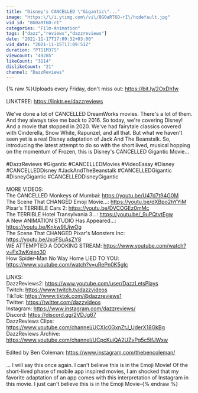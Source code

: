 ```yaml
---
title: "Disney's CANCELLED \"Gigantic\"..."
image: "https:\/\/i.ytimg.com\/vi\/8G0aRT6D-rI\/hqdefault.jpg"
vid_id: "8G0aRT6D-rI"
categories: "Film-Animation"
tags: ["dazz","reviews","dazzreviews"]
date: "2021-11-17T17:09:32+03:00"
vid_date: "2021-11-15T17:09:51Z"
duration: "PT11M37S"
viewcount: "49285"
likeCount: "3114"
dislikeCount: "21"
channel: "DazzReviews"
---
```

{% raw %}Uploads every Friday, don't miss out: <a rel="nofollow" target="blank" href="https://bit.ly/2OxDh1w">https://bit.ly/2OxDh1w</a><br /><br />LINKTREE: <a rel="nofollow" target="blank" href="https://linktr.ee/dazzreviews">https://linktr.ee/dazzreviews</a><br /><br />We've done a lot of CANCELLED DreamWorks movies. There's a lot of them. And they always take me back to 2016. So today, we're covering Disney! And a movie that stopped in 2020. We've had fairytale classics covered with Cinderella, Snow White, Rapunzel, and all that. But what we haven't seen yet is a real Disney adaptation of Jack And The Beanstalk. So, introducing the latest attempt to do so with the short lived, musical hopping on the momentum of Frozen, this is Disney's CANCELLED Gigantic Movie...<br /><br />#DazzReviews #Gigantic #CANCELLEDMovies #VideoEssay #Disney #CANCELLEDDisney #JackAndTheBeanstalk #CANCELLEDGigantic #DisneyGigantic #CANCELLEDDisneyGigantic<br /><br />MORE VIDEOS:<br />The CANCELLED Monkeys of Mumbai: <a rel="nofollow" target="blank" href="https://youtu.be/U47d7t94G0M">https://youtu.be/U47d7t94G0M</a><br />The Scene That CHANGED Emoji Movie...: <a rel="nofollow" target="blank" href="https://youtu.be/dXBpo2hYYiM">https://youtu.be/dXBpo2hYYiM</a><br />Pixar's TERRIBLE Cars 2: <a rel="nofollow" target="blank" href="https://youtu.be/DVCOGEz0mMc">https://youtu.be/DVCOGEz0mMc</a><br />The TERRIBLE Hotel Transylvania 3...: <a rel="nofollow" target="blank" href="https://youtu.be/_9uPQtvtEgw">https://youtu.be/_9uPQtvtEgw</a> <br />A New ANIMATION STUDIO Has Appeared...: <a rel="nofollow" target="blank" href="https://youtu.be/Knkw9lUjwOg">https://youtu.be/Knkw9lUjwOg</a><br />The Scene That CHANGED Pixar's Monsters Inc: <a rel="nofollow" target="blank" href="https://youtu.be/JxoFSuAsZY8">https://youtu.be/JxoFSuAsZY8</a><br />WE ATTEMPTED A COOKING STREAM: <a rel="nofollow" target="blank" href="https://www.youtube.com/watch?v=Fx3wKqieo30">https://www.youtube.com/watch?v=Fx3wKqieo30</a><br />How Spider-Man No Way Home LIED TO YOU: <a rel="nofollow" target="blank" href="https://www.youtube.com/watch?v=uRePn0K5gIc">https://www.youtube.com/watch?v=uRePn0K5gIc</a><br /><br />LINKS:<br />DazzReviews2: <a rel="nofollow" target="blank" href="https://www.youtube.com/user/DazzLetsPlays">https://www.youtube.com/user/DazzLetsPlays</a> <br />Twitch: <a rel="nofollow" target="blank" href="https://www.twitch.tv/dazzvideos">https://www.twitch.tv/dazzvideos</a><br />TikTok: <a rel="nofollow" target="blank" href="https://www.tiktok.com/@dazzreviews1">https://www.tiktok.com/@dazzreviews1</a><br />Twitter: <a rel="nofollow" target="blank" href="https://twitter.com/dazzvideos">https://twitter.com/dazzvideos</a><br />Instagram: <a rel="nofollow" target="blank" href="https://www.instagram.com/dazzreviews/">https://www.instagram.com/dazzreviews/</a><br />Discord: <a rel="nofollow" target="blank" href="https://discord.gg/2VDJg67">https://discord.gg/2VDJg67</a><br />DazzReviews Clips: <a rel="nofollow" target="blank" href="https://www.youtube.com/channel/UCXIc0GxnZtJ_UderX18GkBg">https://www.youtube.com/channel/UCXIc0GxnZtJ_UderX18GkBg</a><br />DazzReviews Archive: <a rel="nofollow" target="blank" href="https://www.youtube.com/channel/UCpcKuiQA2UZvPg5c5lfJWxw">https://www.youtube.com/channel/UCpcKuiQA2UZvPg5c5lfJWxw</a><br /><br />Edited by Ben Coleman: <a rel="nofollow" target="blank" href="https://www.instagram.com/thebencoleman/">https://www.instagram.com/thebencoleman/</a><br /><br />... I will say this once again. I can't believe this is in the Emoji Movie! Of the short-lived phase of mobile app inspired movies, I am shocked that my favorite adaptation of an app comes with this interpretation of Instagram in this movie. I just can't believe this is in the Emoji Movie-{% endraw %}
